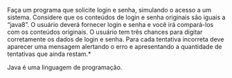 Faça  um  programa  que  solicite  login  e  senha,  simulando  o  acesso  a  um sistema.  Considere  que  os  conteúdos  de  login  e  senha  originais  são  iguais  a “java8”. O usuário deverá fornecer login e senha e você irá compará-los com os conteúdos  originais.  O  usuário tem  três  chances  para  digitar  corretamente  os dados  de  login  e  senha.  Para  cada  tentativa  incorreta  deve  aparecer  uma mensagem alertando o erro e apresentando a quantidade de tentativas que ainda restam.*

Java é uma linguagem de programação. 
